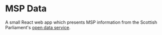 MSP Data
======

A small React web app which presents MSP information from the  Scottish Parliament's [open data service](https://data.parliament.scot/#/home).